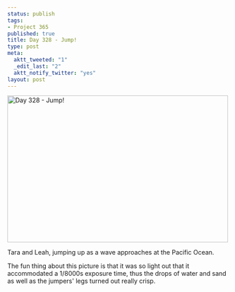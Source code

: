 ```yaml
--- 
status: publish
tags: 
- Project 365
published: true
title: Day 328 - Jump!
type: post
meta: 
  aktt_tweeted: "1"
  _edit_last: "2"
  aktt_notify_twitter: "yes"
layout: post
---
```

<a href="http://www.flickr.com/photos/freeed/6398718621/" title="Day 328 - Jump! by Fred​, on Flickr"><img src="http://farm8.staticflickr.com/7162/6398718621_80ae34fcf8.jpg" width="500" height="333" alt="Day 328 - Jump!"/></a>

Tara and Leah, jumping up as a wave approaches at the Pacific Ocean.

The fun thing about this picture is that it was so light out that it accommodated a 1/8000s exposure time, thus the drops of water and sand as well as the jumpers' legs turned out really crisp.
